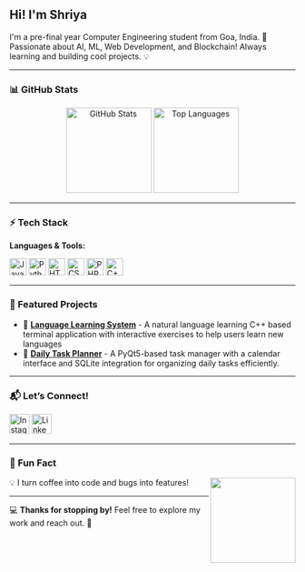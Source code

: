 <h2 align="left">Hi! I'm Shriya</h2>

<p align="left">
I'm a pre-final year Computer Engineering student from Goa, India. 🚀  
Passionate about AI, ML, Web Development, and Blockchain!  
Always learning and building cool projects. 💡
</p>

---

### **📊 GitHub Stats**
<div align="center">
  <img src="https://github-readme-stats.vercel.app/api?username=shriya-kamat&show_icons=true&count_private=true&theme=dracula&hide_border=false&cache_seconds=1800" height="150" alt="GitHub Stats" />
  <img src="https://github-readme-stats.vercel.app/api/top-langs?username=shriya-kamat&layout=compact&langs_count=6&theme=dracula&hide_border=false&cache_seconds=1800" height="150" alt="Top Languages" />
</div>

---

### **⚡ Tech Stack**
<div align="left">
  <p><b>Languages & Tools:</b></p>
  <img src="https://cdn.jsdelivr.net/gh/devicons/devicon/icons/javascript/javascript-original.svg" height="30" alt="JavaScript" title="JavaScript" />
  <img src="https://cdn.jsdelivr.net/gh/devicons/devicon/icons/python/python-original.svg" height="30" alt="Python" title="Python" />
  <img src="https://cdn.jsdelivr.net/gh/devicons/devicon/icons/html5/html5-original.svg" height="30" alt="HTML5" title="HTML5" />
  <img src="https://cdn.jsdelivr.net/gh/devicons/devicon/icons/css3/css3-original.svg" height="30" alt="CSS3" title="CSS3" />
  <img src="https://cdn.jsdelivr.net/gh/devicons/devicon/icons/php/php-original.svg" height="30" alt="PHP" title="PHP" />
  <img src="https://cdn.jsdelivr.net/gh/devicons/devicon/icons/cplusplus/cplusplus-original.svg" height="30" alt="C++" title="C++" />
</div>

---

### **🚀 Featured Projects**
- 🔗 [**Language Learning System**](#) - A natural language learning  C++ based terminal application with interactive exercises to help users learn new languages
- 🔗 [**Daily Task Planner**](#) - A PyQt5-based task manager with a calendar interface and SQLite integration for organizing daily tasks efficiently.
  
---

### **📬 Let’s Connect!**
<div align="left">
  <a href="https://instagram.com/theweirdvoice_" target="_blank"><img src="https://img.shields.io/static/v1?message=Instagram&logo=instagram&label=&color=E4405F&logoColor=white&labelColor=&style=for-the-badge" height="35" alt="Instagram" /></a>
  <a href="https://www.linkedin.com/in/shriya-kamat" target="_blank"><img src="https://img.shields.io/static/v1?message=LinkedIn&logo=linkedin&label=&color=0077B5&logoColor=white&labelColor=&style=for-the-badge" height="35" alt="LinkedIn" /></a>
</div>

---

### **🎉 Fun Fact**
<img align="right" height="150" src="https://i.imgflip.com/65efzo.gif"  />
💡 I turn coffee into code and bugs into features!  

---

💻 **Thanks for stopping by!** Feel free to explore my work and reach out. 🚀
